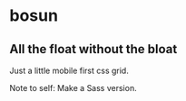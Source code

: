 bosun
=====

## All the float without the bloat

Just a little mobile first css grid.

Note to self: Make a Sass version.
